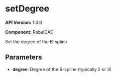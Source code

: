 # setDegree

**API Version:** 1.0.0

**Component:** RebelCAD

Set the degree of the B-spline

## Parameters

- **degree**: Degree of the B-spline (typically 2 or 3)

